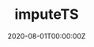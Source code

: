 ---
date: "2020-08-01T00:00:00Z"
external_link: http://steffenmoritz.github.io/imputeTS/
image:
  focal_point: Smart
  
links:
- icon: github
  icon_pack: fab
  name: Github
  url: https://github.com/SteffenMoritz/imputeTS
- name: CRAN
  url: https://cran.r-project.org/web/packages/imputeTS/index.html
- name: Website
  url: http://steffenmoritz.github.io/imputeTS/
  
summary: Popular R package that specializes on (univariate) time series imputation. It offers several different imputation algorithm implementations. Beyond the imputation algorithms the package also provides plotting and printing functions of time series missing data statistics. 

tags:
- R Packages
- Software
title: imputeTS
---